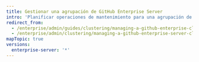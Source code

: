 ```yaml
---
title: Gestionar una agrupación de GitHub Enterprise Server
intro: 'Planificar operaciones de mantenimiento para una agrupación de {% data variables.product.prodname_ghe_server %}, como actualizaciones, incorporación de capacidad y reemplazo de nodos fallidos.'
redirect_from:
  - /enterprise/admin/guides/clustering/managing-a-github-enterprise-cluster/
  - /enterprise/admin/clustering/managing-a-github-enterprise-server-cluster
mapTopic: true
versions:
  enterprise-server: '*'
---
```


